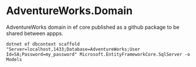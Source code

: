 # AdventureWorks.Domain
AdventureWorks domain in ef core published as a github package to be shared between appps.

`dotnet ef dbcontext scaffold "Server=localhost,1433;Database=AdventureWorks;User Id=SA;Password=my_password" Microsoft.EntityFrameworkCore.SqlServer -o Models`


